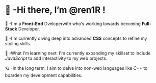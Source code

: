 # 👋 -Hi there, I’m @ren1R !

👀 -I'm a **Front-End** Dveloperwith who's working towards becoming **Full-Stack** Developer.

🌱 -I'm currently diving deep into advanced **CSS** concepts to refine my styling skills.

🚀 -What I'm learning next: I'm currently expanding my skillset to include *JavaScript* to add interactivity to my web projects.

🪐 -In the long term, I aim to delve into non-web languages like *C++* to boarden my development capabilities.
